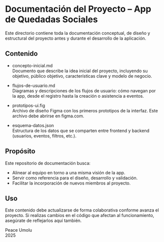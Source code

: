 # Documentación del Proyecto – App de Quedadas Sociales

Este directorio contiene toda la documentación conceptual, de diseño y estructural del proyecto antes y durante el desarrollo de la aplicación.

## Contenido

- concepto-inicial.md  
  Documento que describe la idea inicial del proyecto, incluyendo su objetivo, público objetivo, características clave y modelo de negocio.
  
- flujos-de-usuario.md  
  Diagramas y descripciones de los flujos de usuario: cómo navegan por la app, desde el registro hasta la creación o asistencia a eventos.
  
- prototipos-ui.fig  
  Archivo de diseño Figma con los primeros prototipos de la interfaz. Este archivo debe abrirse en figma.com.
  
- esquema-datos.json  
  Estructura de los datos que se comparten entre frontend y backend (usuarios, eventos, filtros, etc.).
  

## Propósito

Este repositorio de documentación busca:

- Alinear al equipo en torno a una misma visión de la app.
- Servir como referencia para el diseño, desarrollo y validación.
- Facilitar la incorporación de nuevos miembros al proyecto.

## Uso

Este contenido debe actualizarse de forma colaborativa conforme avanza el proyecto. Si realizas cambios en el código que afectan al funcionamiento, asegúrate de reflejarlos aquí también.

Peace Umolu  
2025